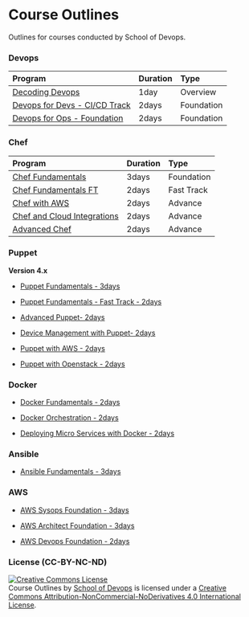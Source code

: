 # Course Outlines
Outlines for courses conducted by School of Devops.

### Devops

| Program | Duration     | Type |
| :------------- | :------------- | :------------- |
|  [Decoding Devops ](devops/xyz.md)       | 1day     | Overview |
|  [Devops for Devs - CI/CD Track ](devops/xyz.md)       | 2days     | Foundation |
|  [Devops for Ops - Foundation ](devops/xyz.md)       | 2days     | Foundation |



### Chef

| Program     | Duration     | Type |
| :------------- | :------------- | :------------- |
| [Chef Fundamentals](chef/chef-fundamentals-2days.md)       | 3days       | Foundation
| [Chef Fundamentals FT ](chef/chef-fundamentals-2days.md) | 2days | Fast Track |
| [Chef with AWS](chef/chef-aws-2days.md) | 2days | Advance |
| [Chef and Cloud Integrations ](chef/chef-cloud-2days.md) | 2days| Advance |
| [Advanced Chef](chef/chef-advanced-2days.md) |     2days | Advance |

### Puppet

**Version 4.x**

* [Puppet Fundamentals - 3days](puppet/puppet-fundamentals-2days.md)

* [Puppet Fundamentals - Fast Track -  2days](puppet/puppet-fundamentals-2days.md)

* [Advanced Puppet-   2days](puppet/puppet-advanced-2days.md)

* [Device Management with Puppet-   2days](puppet/puppet-device-management-2days.md)

* [Puppet with AWS -   2days](puppet/puppet-aws-2days.md)

* [Puppet with Openstack -   2days](puppet/puppet-openstack-2days.md)


### Docker

* [Docker Fundamentals - 2days](docker/docker-fundamentals-2days.md)

* [Docker Orchestration - 2days](docker/docker-orchestration-2days.md)

* [ Deploying Micro Services with Docker - 2days](docker/docker-microservices-2days.md)

### Ansible

* [Ansible Fundamentals - 3days](ansible/ansible-fundamentals-3days.md)

### AWS

* [AWS Sysops Foundation - 3days](aws/aws-sysops-3days.md)

* [AWS Architect Foundation - 3days](aws/aws-architect-3days.md)

* [AWS Devops Foundation - 2days](aws/aws-devops-2days.md)


### License (CC-BY-NC-ND)

<a rel="license" href="http://creativecommons.org/licenses/by-nc-nd/4.0/"><img alt="Creative Commons License" style="border-width:0" src="https://i.creativecommons.org/l/by-nc-nd/4.0/88x31.png" /></a><br /><span xmlns:dct="http://purl.org/dc/terms/" property="dct:title">Course Outlines   </span> by <a xmlns:cc="http://creativecommons.org/ns#" href="www.schoolofdevops.com" property="cc:attributionName" rel="cc:attributionURL">School of Devops</a> is licensed under a <a rel="license" href="http://creativecommons.org/licenses/by-nc-nd/4.0/">Creative Commons Attribution-NonCommercial-NoDerivatives 4.0 International License</a>.
